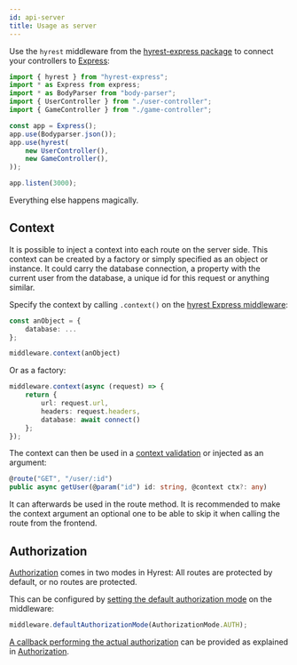 ```yaml
---
id: api-server
title: Usage as server
---
```


Use the `hyrest` middleware from the [hyrest-express package](https://www.npmjs.com/package/hyrest-express) to connect your controllers to [Express](http://expressjs.com):

```typescript
import { hyrest } from "hyrest-express";
import * as Express from express;
import * as BodyParser from "body-parser";
import { UserController } from "./user-controller";
import { GameController } from "./game-controller";

const app = Express();
app.use(Bodyparser.json());
app.use(hyrest(
    new UserController(),
    new GameController(),
));

app.listen(3000);
```

Everything else happens magically.

## Context

It is possible to inject a context into each route on the server side. This context can be created by
a factory or simply specified as an object or instance. It could carry the database connection, a property
with the current user from the database, a unique id for this request or anything similar.

Specify the context by calling `.context()` on the [hyrest Express middleware](https://prior99.gitlab.io/hyrest/api/hyrest-express/interfaces/hyrestbuilder.html#context):

```typescript
const anObject = {
    database: ...
};

middleware.context(anObject)
```

Or as a factory:

```typescript
middleware.context(async (request) => {
    return {
        url: request.url,
        headers: request.headers,
        database: await connect()
    };
});
```

The context can then be used in a [context validation](#how-about-validation-against-my-database) or
injected as an argument:

```typescript
@route("GET", "/user/:id")
public async getUser(@param("id") id: string, @context ctx?: any)
```

It can afterwards be used in the route method. It is recommended to make the context argument an optional
one to be able to skip it when calling the route from the frontend.

## Authorization

[Authorization](api-authorization) comes in two modes in Hyrest: All routes are protected by default, or no routes are protected.

This can be configured by [setting the default authorization mode](https://prior99.gitlab.io/hyrest/api/hyrest-express/interfaces/hyrestbuilder.html#defaultauthorizationmode) on the middleware:

```typescript
middleware.defaultAuthorizationMode(AuthorizationMode.AUTH);
```

[A callback performing the actual authorization](https://prior99.gitlab.io/hyrest/api/hyrest-express/interfaces/hyrestbuilder.html#defaultauthorizationmode) can be provided as explained in [Authorization](api-authorization).
